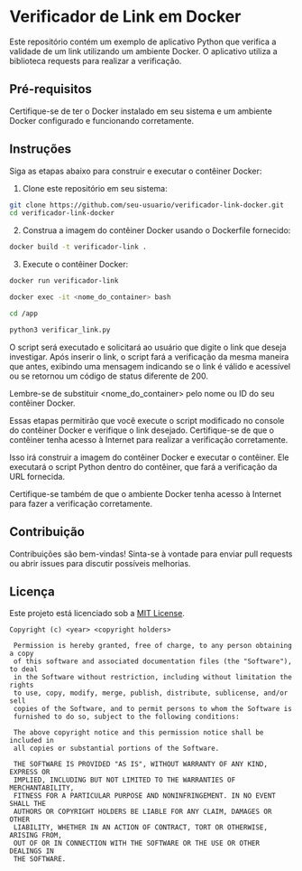 # Verificador de Link em Docker

Este repositório contém um exemplo de aplicativo Python que verifica a validade de um link utilizando um ambiente Docker. O aplicativo utiliza a biblioteca requests para realizar a verificação.

## Pré-requisitos

Certifique-se de ter o Docker instalado em seu sistema e um ambiente Docker configurado e funcionando corretamente.

## Instruções

Siga as etapas abaixo para construir e executar o contêiner Docker:

1. Clone este repositório em seu sistema:

```bash
git clone https://github.com/seu-usuario/verificador-link-docker.git
cd verificador-link-docker
```

2. Construa a imagem do contêiner Docker usando o Dockerfile fornecido:

```bash
docker build -t verificador-link .
```

3. Execute o contêiner Docker:

```bash
docker run verificador-link

docker exec -it <nome_do_container> bash

cd /app

python3 verificar_link.py

```
O script será executado e solicitará ao usuário que digite o link que deseja investigar. Após inserir o link, o script fará a verificação da mesma maneira que antes, exibindo uma mensagem indicando se o link é válido e acessível ou se retornou um código de status diferente de 200.

Lembre-se de substituir <nome_do_container> pelo nome ou ID do seu contêiner Docker.

Essas etapas permitirão que você execute o script modificado no console do contêiner Docker e verifique o link desejado. Certifique-se de que o contêiner tenha acesso à Internet para realizar a verificação corretamente.

Isso irá construir a imagem do contêiner Docker e executar o contêiner. Ele executará o script Python dentro do contêiner, que fará a verificação da URL fornecida.

Certifique-se também de que o ambiente Docker tenha acesso à Internet para fazer a verificação corretamente.

## Contribuição

Contribuições são bem-vindas! Sinta-se à vontade para enviar pull requests ou abrir issues para discutir possíveis melhorias.

## Licença

Este projeto está licenciado sob a [MIT License](LICENSE).
```
Copyright (c) <year> <copyright holders>

 Permission is hereby granted, free of charge, to any person obtaining a copy
 of this software and associated documentation files (the "Software"), to deal
 in the Software without restriction, including without limitation the rights
 to use, copy, modify, merge, publish, distribute, sublicense, and/or sell
 copies of the Software, and to permit persons to whom the Software is
 furnished to do so, subject to the following conditions:

 The above copyright notice and this permission notice shall be included in
 all copies or substantial portions of the Software.

 THE SOFTWARE IS PROVIDED "AS IS", WITHOUT WARRANTY OF ANY KIND, EXPRESS OR
 IMPLIED, INCLUDING BUT NOT LIMITED TO THE WARRANTIES OF MERCHANTABILITY,
 FITNESS FOR A PARTICULAR PURPOSE AND NONINFRINGEMENT. IN NO EVENT SHALL THE
 AUTHORS OR COPYRIGHT HOLDERS BE LIABLE FOR ANY CLAIM, DAMAGES OR OTHER
 LIABILITY, WHETHER IN AN ACTION OF CONTRACT, TORT OR OTHERWISE, ARISING FROM,
 OUT OF OR IN CONNECTION WITH THE SOFTWARE OR THE USE OR OTHER DEALINGS IN
 THE SOFTWARE.
